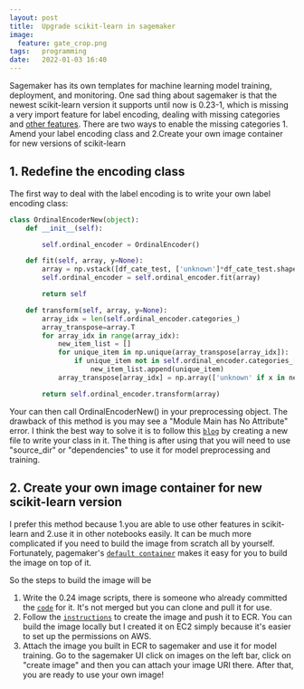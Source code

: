```yaml
---
layout: post
title:  Upgrade scikit-learn in sagemaker
image:
  feature: gate_crop.png
tags:   programming
date:   2022-01-03 16:40
---
```


Sagemaker has its own templates for machine learning model training, deployment, and monitoring. One sad thing about sagemaker is that the newest scikit-learn version it supports until now is 0.23-1, which is missing a very import feature for label encoding, dealing with missing categories and [other features](https://scikit-learn.org/stable/auto_examples/release_highlights/plot_release_highlights_0_24_0.html). There are two ways to enable the missing categories 1. Amend your label encoding class and 2.Create your own image container for new versions of scikit-learn


## 1. Redefine the encoding class

The first way to deal with the label encoding is to write your own label encoding class:
```python
class OrdinalEncoderNew(object):
    def __init__(self):

        self.ordinal_encoder = OrdinalEncoder()

    def fit(self, array, y=None):
        array = np.vstack([df_cate_test, ['unknown']*df_cate_test.shape[1]])
        self.ordinal_encoder = self.ordinal_encoder.fit(array)

        return self

    def transform(self, array, y=None):
        array_idx = len(self.ordinal_encoder.categories_)
        array_transpose=array.T
        for array_idx in range(array_idx):
            new_item_list = []
            for unique_item in np.unique(array_transpose[array_idx]):
                if unique_item not in self.ordinal_encoder.categories_[array_idx]:
                    new_item_list.append(unique_item)
            array_transpose[array_idx] = np.array(['unknown' if x in new_item_list else x for x in array_transpose[array_idx]], dtype='object')

        return self.ordinal_encoder.transform(array)
```
Your can then call OrdinalEncoderNew() in your preprocessing object. The drawback of this method is you may see a "Module Main has No Attribute" error. I think the best way to solve it is to follow this [`blog`](https://rebeccabilbro.github.io/module-main-has-no-attribute/) by creating a new file to write your class in it. The thing is after using that you will need to use "source_dir" or "dependencies" to use it for model preprocessing and training.

## 2. Create your own image container for new scikit-learn version

I prefer this method because 1.you are able to use other features in scikit-learn and 2.use it in other notebooks easily. It can be much more complicated if you need to build the image from scratch all by yourself. Fortunately, pagemaker's [`default container`](https://github.com/aws/sagemaker-scikit-learn-container) makes it easy for you to build the image on top of it.

So the steps to build the image will be 
1. Write the 0.24 image scripts, there is someone who already committed the [`code`](https://github.com/aws/sagemaker-scikit-learn-container/compare/master...tophatter:dh-v24) for it. It's not merged but you can clone and pull it for use.
2. Follow the [`instructions`](https://docs.aws.amazon.com/AmazonECS/latest/developerguide/docker-basics.html) to create the image and push it to ECR. You can build the image locally but I created it on EC2 simply because it's easier to set up the permissions on AWS.
3. Attach the image you built in ECR to sagemaker and use it for model training. Go to the sagemaker UI click on images on the left bar, click on "create image" and then you can attach your image URI there. After that, you are ready to use your own image!

